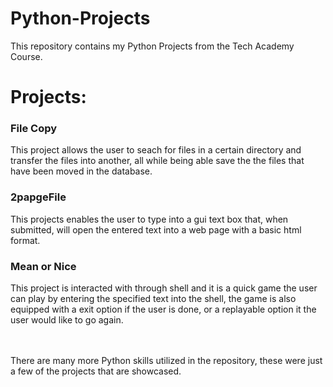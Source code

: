 # Python-Projects

This repository contains my Python Projects from the Tech Academy Course.

<h1> Projects:</h1>

<h3>File Copy</h3>
This project allows the user to seach for files in a certain directory and transfer the files into another, all while being able save the the files that have been moved in the database.
  
  
<h3>2papgeFile</h3>
This projects enables the user to type into a gui text box that, when submitted, will open the entered text into a web page with a basic html format.


<h3>Mean or Nice</h3>
This project is interacted with through shell and it is a quick game the user can play by entering the specified text into the shell, the game is also equipped with a exit option if the user is done, or a replayable option it the user would like to go again.

<br></br>
There are many more Python skills utilized in the repository, these were just a few of the projects that are showcased.
